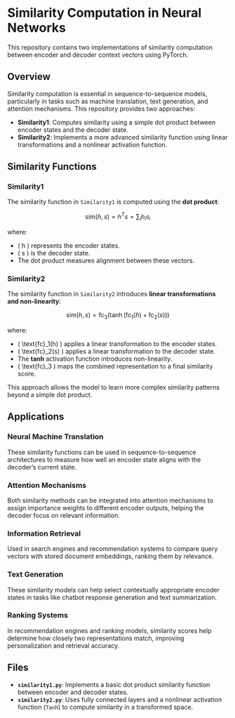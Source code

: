 # Similarity Computation in Neural Networks

This repository contains two implementations of similarity computation between encoder and decoder context vectors using PyTorch.

## Overview

Similarity computation is essential in sequence-to-sequence models, particularly in tasks such as machine translation, text generation, and attention mechanisms. This repository provides two approaches:

- **Similarity1**: Computes similarity using a simple dot product between encoder states and the decoder state.
- **Similarity2**: Implements a more advanced similarity function using linear transformations and a nonlinear activation function.

## Similarity Functions

### **Similarity1**
The similarity function in `Similarity1` is computed using the **dot product**:

$$
\text{sim}(h, s) = h^T s = \sum_{i} h_i s_i
$$

where:
- \( h \) represents the encoder states.
- \( s \) is the decoder state.
- The dot product measures alignment between these vectors.

### **Similarity2**
The similarity function in `Similarity2` introduces **linear transformations and non-linearity**:

$$
\text{sim}(h, s) = \text{fc}_3 \left(\tanh\left(\text{fc}_1(h) + \text{fc}_2(s)\right)\right)
$$

where:
- \( \text{fc}_1(h) \) applies a linear transformation to the encoder states.
- \( \text{fc}_2(s) \) applies a linear transformation to the decoder state.
- The **tanh** activation function introduces non-linearity.
- \( \text{fc}_3 \) maps the combined representation to a final similarity score.


This approach allows the model to learn more complex similarity patterns beyond a simple dot product.

## Applications

### **Neural Machine Translation**
These similarity functions can be used in sequence-to-sequence architectures to measure how well an encoder state aligns with the decoder’s current state.

### **Attention Mechanisms**
Both similarity methods can be integrated into attention mechanisms to assign importance weights to different encoder outputs, helping the decoder focus on relevant information.

### **Information Retrieval**
Used in search engines and recommendation systems to compare query vectors with stored document embeddings, ranking them by relevance.

### **Text Generation**
These similarity models can help select contextually appropriate encoder states in tasks like chatbot response generation and text summarization.

### **Ranking Systems**
In recommendation engines and ranking models, similarity scores help determine how closely two representations match, improving personalization and retrieval accuracy.

## Files

- **`similarity1.py`**: Implements a basic dot product similarity function between encoder and decoder states.
- **`similarity2.py`**: Uses fully connected layers and a nonlinear activation function (`Tanh`) to compute similarity in a transformed space.
